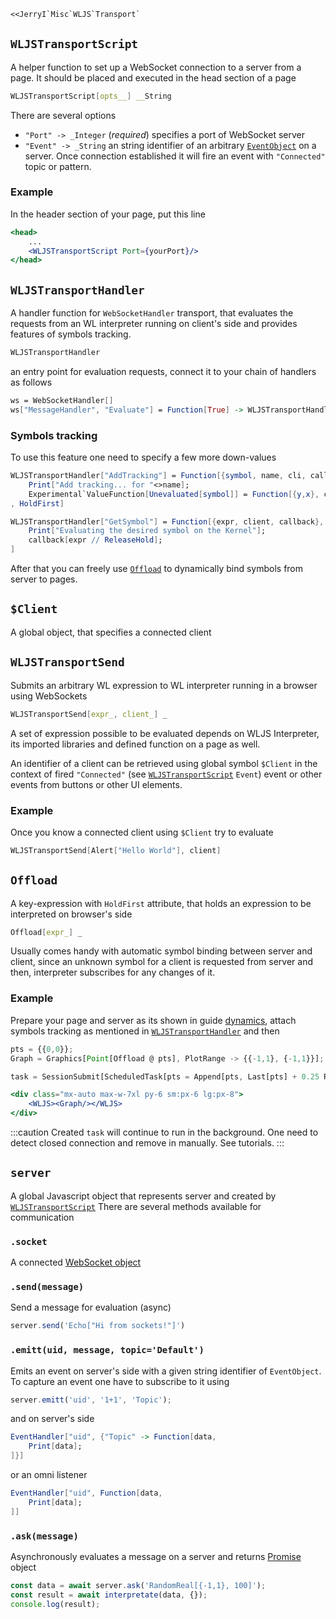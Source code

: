 ```mathematica
<<JerryI`Misc`WLJS`Transport`
```

## `WLJSTransportScript`
A helper function to set up a WebSocket connection to a server from a page. It should be placed and executed in the head section of a page
```mathematica
WLJSTransportScript[opts__] __String
```
There are several options
- `"Port" -> _Integer` (*required*) specifies a port of WebSocket server 
- `"Event" -> _String` an string identifier of an arbitrary [`EventObject`](Reference/Misc/Events.md#`EventObject`) on a server. Once connection established it will fire an event with `"Connected"` topic or pattern.

### Example
In the header section of your page, put this line

```jsx
<head>
	...
	<WLJSTransportScript Port={yourPort}/>
</head>
```

## `WLJSTransportHandler`
A handler function for `WebSocketHandler` transport, that evaluates the requests from an WL interpreter running on client's side and provides features of symbols tracking.

```mathematica
WLJSTransportHandler
```
an entry point for evaluation requests, connect it to your chain of handlers as follows
```mathematica
ws = WebSocketHandler[]
ws["MessageHandler", "Evaluate"] = Function[True] -> WLJSTransportHandler
```

### Symbols tracking
To use this feature one need to specify a few more down-values
```mathematica
WLJSTransportHandler["AddTracking"] = Function[{symbol, name, cli, callback},
    Print["Add tracking... for "<>name];
    Experimental`ValueFunction[Unevaluated[symbol]] = Function[{y,x}, callback[cli, x]];
, HoldFirst]

WLJSTransportHandler["GetSymbol"] = Function[{expr, client, callback},
    Print["Evaluating the desired symbol on the Kernel"];
    callback[expr // ReleaseHold];
]
```

After that you can freely use [`Offload`](#`Offload`) to dynamically bind symbols from server to pages.

## `$Client`
A global object, that specifies a connected client

## `WLJSTransportSend`
Submits an arbitrary WL expression to WL interpreter running in a browser using WebSockets
```mathematica
WLJSTransportSend[expr_, client_] _
```
A set of expression possible to be evaluated depends on WLJS Interpreter, its imported libraries and defined function on a page as well.

An identifier of a client can be retrieved  using global symbol `$Client` in the context of fired `"Connected"` (see [`WLJSTransportScript`](#`WLJSTransportScript`) `Event`) event or other events from buttons or other UI elements.

### Example
Once you know a connected client using `$Client` try to evaluate
```mathematica
WLJSTransportSend[Alert["Hello World"], client]
```


## `Offload`
A key-expression with `HoldFirst` attribute, that holds an expression to be interpreted on browser's side
```mathematica
Offload[expr_] _
```
Usually comes handy with automatic symbol binding between server and client, since an unknown symbol for a client is requested from server and then, interpreter subscribes for any changes of it. 

### Example
Prepare your page and server as its shown in guide [dynamics](WLX/dynamics.md), attach symbols tracking as mentioned in [`WLJSTransportHandler`](#`WLJSTransportHandler`) and then

```jsx title="App.wlx"
pts = {{0,0}};
Graph = Graphics[Point[Offload @ pts], PlotRange -> {{-1,1}, {-1,1}}];

task = SessionSubmit[ScheduledTask[pts = Append[pts, Last[pts] + 0.25 RandomReal[{-1,1}, 2]], Quantity[0.3, "Seconds"]]];

<div class="mx-auto max-w-7xl py-6 sm:px-6 lg:px-8">
    <WLJS><Graph/></WLJS>
</div>
```

:::caution
Created `task` will continue to run in the background. One need to detect closed connection and remove in manually. See tutorials.
:::

## `server`
A global Javascript object that represents server and created by [`WLJSTransportScript`](#`WLJSTransportScript`)
There are several methods available for communication
### `.socket`
A connected [WebSocket object](https://developer.mozilla.org/en-US/docs/Web/API/WebSocket)

### `.send(message)`
Send a message for evaluation (async)
```js
server.send('Echo["Hi from sockets!"]')
```

### `.emitt(uid, message, topic='Default')`
Emits an event on server's side with a given string identifier of `EventObject`. To capture an event one have to subscribe to it using  

```js
server.emitt('uid', '1+1', 'Topic');
```
and on server's side
```mathematica
EventHandler["uid", {"Topic" -> Function[data,
	Print[data];
]}]
```
or an omni listener
```mathematica
EventHandler["uid", Function[data,
	Print[data];
]]
```

### `.ask(message)`
Asynchronously evaluates a message on a server and returns [Promise](https://developer.mozilla.org/en-US/docs/Web/JavaScript/Reference/Global_Objects/Promise) object
```js
const data = await server.ask('RandomReal[{-1,1}, 100]');
const result = await interpretate(data, {});
console.log(result);
```

